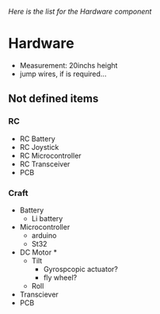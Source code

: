 *Here is the list for the Hardware component*
# Hardware
* Measurement: 20inchs height
* jump wires, if is required...


## Not defined items
### RC
* RC Battery
* RC Joystick
* RC Microcontroller
* RC Transceiver
* PCB

### Craft
* Battery
  * Li battery
* Microcontroller
  * arduino
  * St32
* DC Motor
  * 
  * Tilt
    * Gyrospcopic actuator?
    * fly wheel?
  * Roll
* Transciever
* PCB
